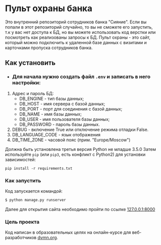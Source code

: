 # Пульт охраны банка

Это внутренний репозиторий сотрудников банка "Сияние". Если вы попали в этот репозиторий случайно, то вы не сможете его запустить, т.к у вас нет доступа к БД, но вы можете использовать код верстки или посмотреть как реализованы запросы к БД. Пульт охраны - это сайт, который можно подключить к удаленной базе данных с визитами и карточками пропуска сотрудников банка.

## Как установить

- ### Для начала нужно создать файл `.env` и записать в него настройки:
1. Адрес и пароль БД:
    - DB_ENGINE - тип базы данных;
    - DB_HOST - имя сервера с базой данных;
    - DB_PORT - порт для соединения с базой данных;
    - DB_NAME - имя базы данных;
    - DB_USER - имя пользователя базы данных;
    - DB_PASSWORD - пароль базы данных.
2. DEBUG - включение True или отключение режима отладки False.
3. DB_LANGUAGE_CODE - язык отображения
4. DB_TIME_ZONE - часовой пояс (прим. "Europe/Moscow")

Должна быть установлена третья версия Python не младше 3.5.0
Затем используйте `pip` (или `pip3`, есть конфликт с Python2) для установки зависимостей:
```
pip install -r requirements.txt
```

### Как запустить

Код запускается командой:
~~~ python
$ python manage.py runserver
~~~
Далее для открытия сайта необходимо пройти по ссылке [127.0.0.1:8000](http://127.0.0.1:8000/)

### Цель проекта

Код написан в образовательных целях на онлайн-курсе для веб-разработчиков [dvmn.org](https://dvmn.org/).
 
